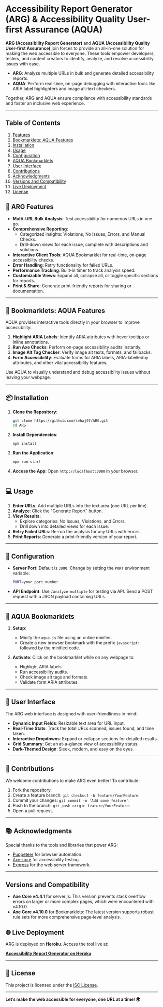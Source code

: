 # Accessibility Report Generator (ARG) & Accessibility Quality User-first Assurance (AQUA)

**ARG (Accessibility Report Generator)** and **AQUA (Accessibility Quality User-first Assurance)** join forces to provide an all-in-one solution for making the web accessible to everyone. These tools empower developers, testers, and content creators to identify, analyze, and resolve accessibility issues with ease.

- **ARG**: Analyze multiple URLs in bulk and generate detailed accessibility reports.
- **AQUA**: Perform real-time, on-page debugging with interactive tools like ARIA label highlighters and image alt-text checkers.

Together, ARG and AQUA ensure compliance with accessibility standards and foster an inclusive web experience.

---

## Table of Contents

1. [Features](#-arg-features)
2. [Bookmarklets: AQUA Features](#-bookmarklets-aqua-features)
3. [Installation](#-installation)
4. [Usage](#-usage)
5. [Configuration](#-configuration)
6. [AQUA Bookmarklets](#-aqua-bookmarklets)
7. [User Interface](#-user-interface)
8. [Contributions](#-contributions)
9. [Acknowledgments](#-acknowledgments)
10. [Versions and Compatibility](#-versions-and-compatibility)
11. [Live Deployment](#-live-deployment)
12. [License](#-license)

## 🚀 ARG Features

- **Multi-URL Bulk Analysis**: Test accessibility for numerous URLs in one go.
- **Comprehensive Reporting**:
  - Categorized insights: Violations, No Issues, Errors, and Manual Checks.
  - Drill-down views for each issue, complete with descriptions and solutions.
- **Interactive Client Tools**: AQUA Bookmarklet for real-time, on-page accessibility checks.
- **Error Handling**: Retry functionality for failed URLs.
- **Performance Tracking**: Built-in timer to track analysis speed.
- **Customizable Views**: Expand all, collapse all, or toggle specific sections for reports.
- **Print & Share**: Generate print-friendly reports for sharing or documentation.

---

## 🌈 Bookmarklets: AQUA Features

AQUA provides interactive tools directly in your browser to improve accessibility:

1. **Highlight ARIA Labels**: Identify ARIA attributes with hover tooltips or inline annotations.
2. **Run Axe Checks**: Perform on-page accessibility audits instantly.
3. **Image Alt Tag Checker**: Verify image alt texts, formats, and fallbacks.
4. **Form Accessibility**: Evaluate forms for ARIA labels, ARIA-labelledby attributes, and other vital accessibility features.

Use AQUA to visually understand and debug accessibility issues without leaving your webpage.

---

## 📦 Installation

1. **Clone the Repository**:

   ```bash
   git clone https://github.com/sehaj97/ARG.git
   cd ARG
   ```

2. **Install Dependencies**:

   ```bash
   npm install
   ```

3. **Run the Application**:

   ```bash
   npm run start
   ```

4. **Access the App**: Open `http://localhost:3000` in your browser.

---

## 💻 Usage

1. **Enter URLs**: Add multiple URLs into the text area (one URL per line).
2. **Analyze**: Click the "Generate Report" button.
3. **View Results**:
   - Explore categories: No Issues, Violations, and Errors.
   - Drill down into detailed views for each issue.
4. **Retry Failed URLs**: Re-run the analysis for any URLs with errors.
5. **Print Reports**: Generate a print-friendly version of your report.

---

## 🔧 Configuration

- **Server Port**: Default is `3000`. Change by setting the `PORT` environment variable:

  ```bash
  PORT=your_port_number
  ```

- **API Endpoint**: Use `/analyze-multiple` for testing via API. Send a POST request with a JSON payload containing URLs.

---

## 🌟 AQUA Bookmarklets

1. **Setup**:

   - Minify the `aqua.js` file using an online minifier.
   - Create a new browser bookmark with the prefix `javascript:` followed by the minified code.

2. **Activate**: Click on the bookmarklet while on any webpage to:
   - Highlight ARIA labels.
   - Run accessibility audits.
   - Check image alt tags and formats.
   - Validate form ARIA attributes.

---

## 🎨 User Interface

The ARG web interface is designed with user-friendliness in mind:

- **Dynamic Input Fields**: Resizable text area for URL input.
- **Real-Time Stats**: Track the total URLs scanned, issues found, and time taken.
- **Interactive Dropdowns**: Expand or collapse sections for detailed results.
- **Grid Summary**: Get an at-a-glance view of accessibility status.
- **Dark-Themed Design**: Sleek, modern, and easy on the eyes.

---

## 🤝 Contributions

We welcome contributions to make ARG even better! To contribute:

1. Fork the repository.
2. Create a feature branch: `git checkout -b feature/YourFeature`.
3. Commit your changes: `git commit -m 'Add some feature'`.
4. Push to the branch: `git push origin feature/YourFeature`.
5. Open a pull request.

---

## 📚 Acknowledgments

Special thanks to the tools and libraries that power ARG:

- [Puppeteer](https://pptr.dev/) for browser automation.
- [Axe-core](https://github.com/dequelabs/axe-core) for accessibility testing.
- [Express](https://expressjs.com/) for the web server framework.

---

## Versions and Compatibility

- **Axe Core v4.4.1** for server.js: This version prevents stack overflow errors on larger or more complex pages, which were encountered with v4.10.0.
- **Axe Core v4.10.0** for Bookmarklets: The latest version supports robust rule sets for more comprehensive page-level analysis.

## 🌐 Live Deployment

ARG is deployed on **Heroku**. Access the tool live at:

[**Accessibility Report Generator on Heroku**](https://arg-59e796a7daaf.herokuapp.com/)

---

## 📄 License

This project is licensed under the [ISC License](LICENSE).

---

**Let’s make the web accessible for everyone, one URL at a time! 🌍**
